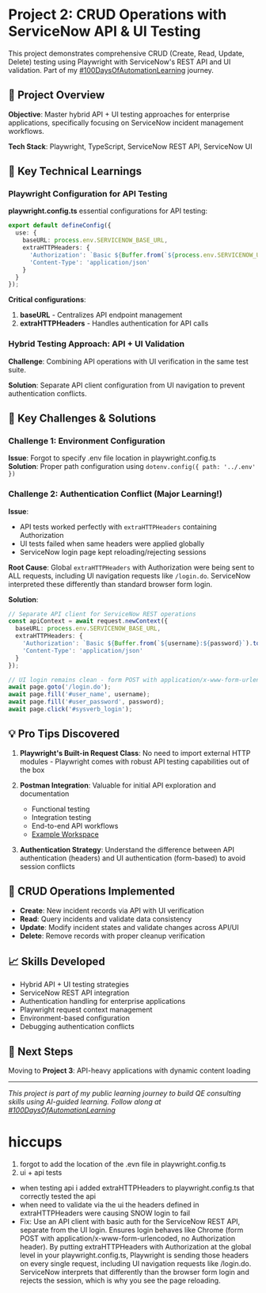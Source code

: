 # Project 2: CRUD Operations with ServiceNow API & UI Testing

This project demonstrates comprehensive CRUD (Create, Read, Update, Delete) testing using Playwright with ServiceNow's REST API and UI validation. Part of my [#100DaysOfAutomationLearning](https://github.com/yourusername/100DaysOfAutomationLearning) journey.

## 🎯 Project Overview

**Objective**: Master hybrid API + UI testing approaches for enterprise applications, specifically focusing on ServiceNow incident management workflows.

**Tech Stack**: Playwright, TypeScript, ServiceNow REST API, ServiceNow UI

## 🔧 Key Technical Learnings

### Playwright Configuration for API Testing

**playwright.config.ts** essential configurations for API testing:

```typescript
export default defineConfig({
  use: {
    baseURL: process.env.SERVICENOW_BASE_URL,
    extraHTTPHeaders: {
      'Authorization': `Basic ${Buffer.from(`${process.env.SERVICENOW_USERNAME}:${process.env.SERVICENOW_PASSWORD}`).toString('base64')}`,
      'Content-Type': 'application/json'
    }
  }
});
```

**Critical configurations**:
1. **baseURL** - Centralizes API endpoint management
2. **extraHTTPHeaders** - Handles authentication for API calls

### Hybrid Testing Approach: API + UI Validation

**Challenge**: Combining API operations with UI verification in the same test suite.

**Solution**: Separate API client configuration from UI navigation to prevent authentication conflicts.

## 🚧 Key Challenges & Solutions

### Challenge 1: Environment Configuration
**Issue**: Forgot to specify .env file location in playwright.config.ts  
**Solution**: Proper path configuration using `dotenv.config({ path: '../.env' })`

### Challenge 2: Authentication Conflict (Major Learning!)
**Issue**: 
- API tests worked perfectly with `extraHTTPHeaders` containing Authorization
- UI tests failed when same headers were applied globally
- ServiceNow login page kept reloading/rejecting sessions

**Root Cause**: Global `extraHTTPHeaders` with Authorization were being sent to ALL requests, including UI navigation requests like `/login.do`. ServiceNow interpreted these differently than standard browser form login.

**Solution**: 
```typescript
// Separate API client for ServiceNow REST operations
const apiContext = await request.newContext({
  baseURL: process.env.SERVICENOW_BASE_URL,
  extraHTTPHeaders: {
    'Authorization': `Basic ${Buffer.from(`${username}:${password}`).toString('base64')}`,
    'Content-Type': 'application/json'
  }
});

// UI login remains clean - form POST with application/x-www-form-urlencoded
await page.goto('/login.do');
await page.fill('#user_name', username);
await page.fill('#user_password', password);
await page.click('#sysverb_login');
```

## 💡 Pro Tips Discovered

1. **Playwright's Built-in Request Class**: No need to import external HTTP modules - Playwright comes with robust API testing capabilities out of the box

2. **Postman Integration**: Valuable for initial API exploration and documentation
   - Functional testing
   - Integration testing  
   - End-to-end API workflows
   - [Example Workspace](https://gonzalk2095-9456735.postman.co/workspace/91a44a4f-33f5-494a-ad88-5f744aef6d75/collection/48415198-2e4667a1-cf3a-41b3-a579-668254ad5cde)

3. **Authentication Strategy**: Understand the difference between API authentication (headers) and UI authentication (form-based) to avoid session conflicts

## 🔄 CRUD Operations Implemented

- **Create**: New incident records via API with UI verification
- **Read**: Query incidents and validate data consistency 
- **Update**: Modify incident states and validate changes across API/UI
- **Delete**: Remove records with proper cleanup verification

## 📈 Skills Developed

- Hybrid API + UI testing strategies
- ServiceNow REST API integration
- Authentication handling for enterprise applications  
- Playwright request context management
- Environment-based configuration
- Debugging authentication conflicts

## 🎯 Next Steps

Moving to **Project 3**: API-heavy applications with dynamic content loading

---

*This project is part of my public learning journey to build QE consulting skills using AI-guided learning. Follow along at [#100DaysOfAutomationLearning](https://linkedin.com/in/yourprofile)*

# hiccups
1. forgot to add the location of the .evn file in playwright.config.ts
2. ui + api tests
  - when testing api i added extraHTTPHeaders to playwright.config.ts that correctly tested the api
  - when need to validate via the ui the headers defined in extraHTTPHeaders were causing SNOW login to fail
  - Fix: Use an API client with basic auth for the ServiceNow REST API, separate from the UI login. Ensures login behaves like Chrome (form POST with application/x-www-form-urlencoded, no Authorization header). By putting extraHTTPHeaders with Authorization at the global level in your playwright.config.ts, Playwright is sending those headers on every single request, including UI navigation requests like /login.do. ServiceNow interprets that differently than the browser form login and rejects the session, which is why you see the page reloading.
